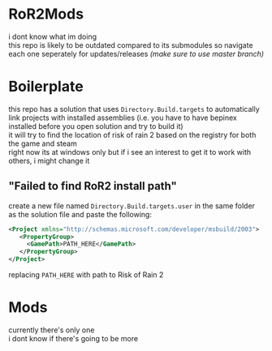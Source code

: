 # RoR2Mods
i dont know what im doing  
this repo is likely to be outdated compared to its submodules so navigate each one seperately for updates/releases _(make sure to use master branch)_

# Boilerplate
this repo has a solution that uses `Directory.Build.targets` to automatically link projects with installed assemblies (i.e. you have to have bepinex installed before you open solution and try to build it)  
it will try to find the location of risk of rain 2 based on the registry for both the game and steam  
right now its at windows only but if i see an interest to get it to work with others, i might change it

## "Failed to find RoR2 install path"
create a new file named `Directory.Build.targets.user` in the same folder as the solution file and paste the following:
```xml
<Project xmlns="http://schemas.microsoft.com/developer/msbuild/2003">
   <PropertyGroup>
     <GamePath>PATH_HERE</GamePath>
   </PropertyGroup>
</Project>
```
replacing `PATH_HERE` with path to Risk of Rain 2

# Mods
currently there's only one  
i dont know if there's going to be more
